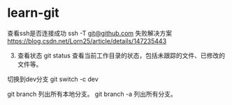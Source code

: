 # learn-git

查看ssh是否连接成功
ssh -T git@github.com
失败解决方案
https://blog.csdn.net/Lorn25/article/details/147235443


3. 查看状态
git status
查看当前工作目录的状态，包括未跟踪的文件、已修改的文件等。

切换到dev分支
git switch -c dev

git branch
列出所有本地分支。
git branch -a
列出所有分支。